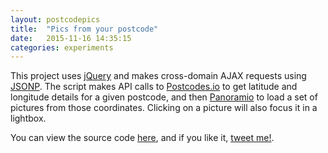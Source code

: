 ```yaml
---
layout: postcodepics
title:  "Pics from your postcode"
date:   2015-11-16 14:35:15
categories: experiments
---
```


This project uses [jQuery](http://jquery.com/) and makes cross-domain AJAX requests using [JSONP](https://en.wikipedia.org/wiki/JSONP). The script makes API calls to [Postcodes.io](http://postcodes.io/) to get latitude and longitude details for a given postcode, and then [Panoramio](http://www.panoramio.com/) to load a set of pictures from those coordinates. Clicking on a picture will also focus it in a lightbox.

You can view the source code [here](https://github.com/infratxt/infratxt.github.io/tree/master/project/postcodepics), and if you like it, [tweet me!](https://twitter.com/intent/tweet?text=%22Pics%20from%20your%20postcode%22%20http://localhost:4000/2015/picsfromyourpostcode%20via%20@corintxt).